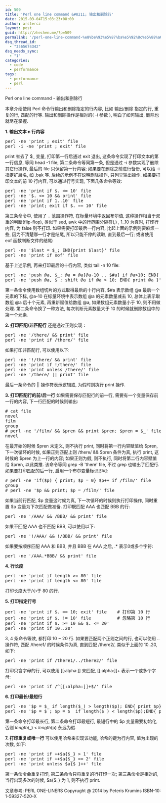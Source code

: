 ```yaml
---
id: 509
title: 'Perl one line command &#8211; 输出和删除行'
date: 2015-03-04T15:03:23+08:00
author: arstercz
layout: post
guid: http://zhechen.me/?p=509
permalink: '/perl-one-line-command-%e8%be%93%e5%87%ba%e5%92%8c%e5%88%a0%e9%99%a4%e8%a1%8c/'
dsq_thread_id:
  - "3565674342"
dsq_needs_sync:
  - "1"
categories:
  - code
  - performance
tags:
  - performance
  - perl
---
```

Perl one line command - 输出和删除行

本章介绍使用 Perl 命令行输出和删除指定的行内容, 比如 输出/删除 指定的行, 重复的行, 匹配的行等. 输出和删除操作是相对的( -i 参数 ), 明白了如何输出, 删除也就尽在掌握.

<strong>1. 输出文本 n 行内容</strong>
<pre>
perl -ne 'print ; exit' file
perl -i -ne 'print ; exit' file
</pre>
<!--more-->


print 省去了 $_ 变量, 打印第一行后通过 exit 退出, 这条命令实现了打印文本的第一行信息, 等同 head -1 file, 第二条命令等同第一条, 但是通过 -i 参数实现了删除其它行操作, 最后的 file 只保留第一行内容; 如果要在删除之前进行备份, 可以给 -i 指定扩展名, 如  .bak 等. 后续的示例不在说明删除操作, 只列举输出操作.
如果要打印文本的前 10 行内容, 可以通过行号实现, 下面几条命令等效:
<pre>
perl -ne 'print if $. <= 10' file
perl -ne '$. <= 10 && print' file
perl -ne 'print if 1..10' file
perl -ne 'print; exit if $. == 10' file
</pre>
第三条命令中, 使用了 .. 范围操作符, 在标量环境中返回布尔值, 这种操作相当于双重的判断(flip-flop), 类似于 sed, awk 中的行范围分隔符(,) , 1..10 为真时, 打印行内容, 为 false 则不打印.
如果需要打印最后一行内容, 比起上面的示例则要麻烦一些, 因为不清楚哪一行才是结尾, 所以只能不停的读取, 直到最后一行; 或者使用 eof 函数判断文件的结尾:
<pre>
perl -ne '$last = $_; END{print $last}' file
perl -ne 'print if eof' file
</pre>
基于上述示例, 再来打印最后的十行内容, 类似 tail -n 10 file:
<pre>
perl -ne 'push @a, $_; @a = @a[@a-10 .. $#a] if @a>10; END{ print @a }' file
perl -ne 'push @a, $_; shift @a if @a > 10; END{ print @a }' file
</pre>
第一条命令使用数组切片的方式取得最后的十行内容, $#a 表示数组 @a 最后一个元素的下标, @a-10 在标量环境中表示数组 @a 的元素数量减去 10, 总体上表示取数组 @a 后十个元素, 再重新赋值给数组 @a, 如果数组元素数量小于 10, 则不用做处理. 第二条命令换了一种方法, 每次判断元素数量大于 10 的时候就删除数组中的第一个元素.

<strong>2. 打印匹配/非匹配行</strong>
还是通过正则实现：
<pre>
perl -ne '/there/ && print' file
perl -ne 'print if /there/' file
</pre>
如果打印非匹配行, 可以使用以下:
<pre>
perl -ne '!/there/ && print' file
perl -ne 'print if !/there/' file
perl -ne 'print unless /there/' file
perl -ne '/there/ || print' file
</pre>
最后一条命令的 || 操作符表示逻辑或, 为假时则执行 print 操作.

<strong>3. 打印匹配行的前/后一行</strong>
如果需要保存匹配行的前一行, 需要有一个变量保存前一行的内容, 下一行匹配的时候则输出:
<pre>
# cat file
novel
film
group
# perl -ne '/film/ && $pren && print $pren; $pren = $_' file
novel
</pre>
在最开始的时候 $pren 未定义, 则不执行 print, 同时将第一行内容赋值给 $pren, 下一次循环的时候, 如果正则匹配上则 /there/ && $pren 条件为真, 执行 print, 这时候的 $pren 为上一行的内容; 如果正则为假, 则不执行, 同时将第二行内容赋值给 $pren, 以此类推. 该命令等同 grep -B 'there' file, 不过 grep 也输出了匹配行.
如果要打印匹配的后一行, 启用一个布尔变量标识即可:
<pre>
# perl -ne 'if($p) { print; $p = 0} $p++ if /film/' file
group
# perl -ne '$p && print; $p = /film/' file
</pre>
如果当前行匹配, $p 变量这时候为真, 下一次循环的时候则执行打印操作, 同时重置 $p 变量为下次匹配做准备.
打印既匹配 AAA 也匹配 BBB 的行:
<pre>
perl -ne '/AAA/ && /BBB/ && print' file
</pre>
如果不匹配 AAA 也不匹配 BBB, 可以使用以下:
<pre>
perl -ne '!/AAA/ && !/BBB/ && print' file
</pre>
如果要按顺序匹配 AAA 和 BBB, 并且 BBB 在 AAA 之后, .* 表示0或多个字符:
<pre>
perl -ne '/AAA.*BBB/ && print' file
</pre>

<strong>4. 行长度</strong>
<pre>
perl -ne 'print if length >= 80' file
perl -ne 'print if length <= 80' file
</pre>
打印长度大于/小于 80 的行.

<strong>5. 打印指定行号</strong>
<pre>
perl -ne 'print if $. == 10; exit' file    # 打印第 10 行
perl -ne 'print if $. != 10' file          # 忽略第 10 行
perl -ne 'print if $. >= 10 && $. <= 20'   
perl -ne 'print if 10..20'
</pre>
3, 4 条命令等效, 都打印 10 ~ 20 行.
如果要匹配两个正则之间的行, 也可以使用 .. 操作符, 匹配 /there1/ 的时候条件为真, 直到匹配 /there2/, 类似于上面的 10..20, 如下:
<pre>
perl -ne 'print if /there1/../there2/' file
</pre>
打印只含字母的行, 可以使用 [[:alpha:]] 来匹配, [[:alpha:]]+ 表示一个或多个字母:
<pre>
perl -ne 'print if /^[[:alpha:]]+$/' file
</pre>

<strong>6. 打印最长/最短行</strong>
<pre>
perl -ne '$p = $_ if length($_) > length($p); END{ print $p} ' file
perl -ne '$p = $_; $p = $_ if length($_) < length($p);END{ print $p }' file
</pre>
第一条命令打印最长行, 第二条命令打印最短行, 最短行中的 $p 变量需要初始化, 否则 $length($_) < $length($p) 永远为假.

<strong>7. 打印重复或唯一行</strong>
可以使用哈希来实现该功能, 哈希的键为行内容, 值为出现的次数, 如下:
<pre>
perl -ne 'print if ++$a{$_} > 1' file
perl -ne 'print if ++$a{$_} == 2' file
perl -ne 'print unless $a{$_}++' file
</pre>
第一条命令会重复打印, 第二条命令只将重复的行打印一次; 第三条命令是相对的, 当行出现多次的时候, $a{$_} 为 1, 则不执行 print.


文章参考: PERL ONE-LINERS Copyrught @ 2014 by Peteris Krumins ISBN-10: 1-59327-520-X
